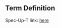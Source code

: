 ## Term Definition

Spec-Up-T link: <a href='https://weboftrust.github.io/WOT-terms/docs/glossary/key-event-message'>here</a>
